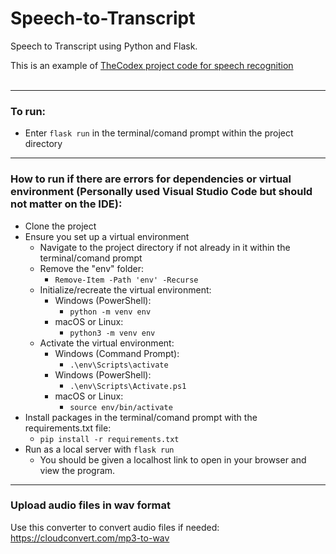 # Speech-to-Transcript
Speech to Transcript using Python and Flask.

This is an example of [TheCodex project code for speech recognition](https://github.com/TheCodex-Me/Projects)
<br></br>

---
### To run:
* Enter `flask run` in the terminal/comand prompt within the project directory
---
### How to run if there are errors for dependencies or virtual environment (Personally used Visual Studio Code but should not matter on the IDE):
* Clone the project
* Ensure you set up a virtual environment
  * Navigate to the project directory if not already in it within the terminal/comand prompt
  * Remove the "env" folder:
    * `Remove-Item -Path 'env' -Recurse`
  * Initialize/recreate the virtual environment:
    * Windows (PowerShell):
      * `python -m venv env`
    * macOS or Linux:
      * `python3 -m venv env`
  * Activate the virtual environment:
    * Windows (Command Prompt):
      * `.\env\Scripts\activate`
    * Windows (PowerShell):
      * `.\env\Scripts\Activate.ps1`
    * macOS or Linux:
      * `source env/bin/activate`
* Install packages in the terminal/comand prompt with the requirements.txt file:
  * `pip install -r requirements.txt`
* Run as a local server with `flask run`
  * You should be given a localhost link to open in your browser and view the program.

 ---
 ### Upload audio files in wav format
 Use this converter to convert audio files if needed: https://cloudconvert.com/mp3-to-wav
